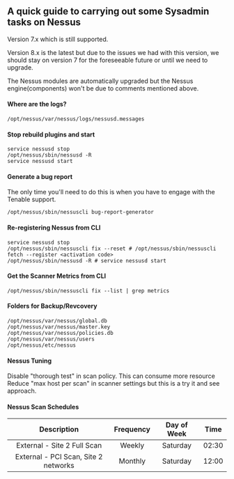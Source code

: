 ## A quick guide to carrying out some Sysadmin tasks on Nessus

Version 7.x which is still supported.

Version 8.x is the latest but due to the issues we had with this version, we should stay on version 7 for the foreseeable future or until we need to upgrade.

The Nessus modules are automatically upgraded but the Nessus engine(components) won't be due to comments mentioned above.

#### Where are the logs?

```
/opt/nessus/var/nessus/logs/nessusd.messages
```

#### Stop rebuild plugins and start
```
service nessusd stop
/opt/nessus/sbin/nessusd -R
service nessusd start
```

#### Generate a bug report
The only time you'll need to do this is when you have to engage with the Tenable support.
```
/opt/nessus/sbin/nessuscli bug-report-generator
```

#### Re-registering Nessus from CLI
```
service nessusd stop
/opt/nessus/sbin/nessuscli fix --reset # /opt/nessus/sbin/nessuscli fetch --register <activation code> 
/opt/nessus/sbin/nessusd -R # service nessusd start
```

#### Get the Scanner Metrics from CLI
```
/opt/nessus/sbin/nessuscli fix --list | grep metrics
```

#### Folders for Backup/Revcovery
```
/opt/nessus/var/nessus/global.db
/opt/nessus/var/nessus/master.key
/opt/nessus/var/nessus/policies.db
/opt/nessus/var/nessus/users
/opt/nessus/etc/nessus 
```

#### Nessus Tuning
Disable "thorough test" in scan policy. This can consume more resource
Reduce "max host per scan" in scanner settings but this is a try it and see approach.

#### Nessus Scan Schedules
|Description|Frequency|Day of Week|Time|
|:---------:|:-------:|:---------:|:--:|
|External - Site 2 Full Scan|Weekly|Saturday|02:30|
|External - PCI Scan, Site 2 networks|Monthly|Saturday|12:00|

